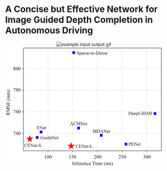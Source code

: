 # A Concise but Effective Network for Image Guided Depth Completion in Autonomous Driving

<p align="center">
  <img src="demo.gif" alt="example input output gif" width="1920" />
  <img src="results.png" alt="example input output gif" width="500" />
</p>
